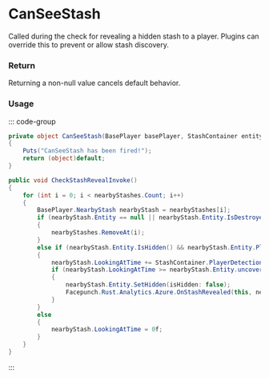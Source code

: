 # CanSeeStash
<Badge type="info" text="Entity"/>[<Badge type="danger" text="Carbon Compatible"/>](https://github.com/CarbonCommunity/Carbon)[<Badge type="warning" text="Oxide Compatible"/>](https://github.com/OxideMod/Oxide.Rust)
Called during the check for revealing a hidden stash to a player. Plugins can override this to prevent or allow stash discovery.

### Return
Returning a non-null value cancels default behavior.

### Usage
::: code-group
```csharp [Example]
private object CanSeeStash(BasePlayer basePlayer, StashContainer entity)
{
	Puts("CanSeeStash has been fired!");
	return (object)default;
}
```
```csharp [Source — Assembly-CSharp @ BasePlayer]
public void CheckStashRevealInvoke()
{
	for (int i = 0; i < nearbyStashes.Count; i++)
	{
		BasePlayer.NearbyStash nearbyStash = nearbyStashes[i];
		if (nearbyStash.Entity == null || nearbyStash.Entity.IsDestroyed)
		{
			nearbyStashes.RemoveAt(i);
		}
		else if (nearbyStash.Entity.IsHidden() && nearbyStash.Entity.PlayerInRange(this))
		{
			nearbyStash.LookingAtTime += StashContainer.PlayerDetectionTickRate;
			if (nearbyStash.LookingAtTime >= nearbyStash.Entity.uncoverTime)
			{
				nearbyStash.Entity.SetHidden(isHidden: false);
				Facepunch.Rust.Analytics.Azure.OnStashRevealed(this, nearbyStash.Entity);
			}
		}
		else
		{
			nearbyStash.LookingAtTime = 0f;
		}
	}
}

```
:::

